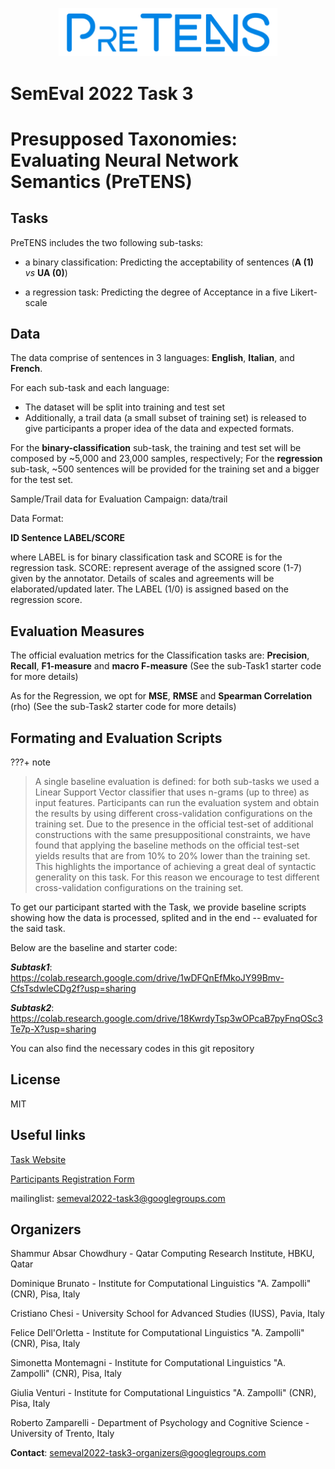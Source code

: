 
<p align="center">
  <img src="https://github.com/shammur/PRESUP/blob/main/pretens_logo.png" width="350" title="PRESUP">
<!--   <img src="your_relative_path_here_number_2_large_name" width="350" alt="accessibility text"> -->
</p>

# SemEval 2022 Task 3
# Presupposed Taxonomies: Evaluating Neural Network Semantics (PreTENS) 

<!-- [![Build Status](https://travis-ci.org/joemccann/dillinger.svg?branch=master)](https://travis-ci.org/joemccann/dillinger) -->

## Tasks

PreTENS includes the two following sub-tasks: 
- a binary classification: Predicting the acceptability of sentences (**A (1)** _vs_ **UA (0)**)
<!-- - , which consists in predicting the acceptability label assigned to each sentence of the test set; -->
- a regression task: Predicting the degree of Acceptance in a five Likert-scale
<!-- - , which consists in predicting the average score assigned by human annotators on a five Likert-scale with respect to the subset of data evaluated via crowdsourcing. -->


## Data
The data comprise of sentences in 3 languages:  **English**, **Italian**, and **French**. 

For each sub-task and each language: 
- The dataset will be split into training and test set
- Additionally, a trail data (a small subset of training set) is released to give participants a proper idea of the data and expected formats.


For the **binary-classification** sub-task, the training and test set will be composed by ~5,000  and 23,000 samples, respectively;
For the **regression** sub-task, ~500 sentences will be provided for the training set and a bigger for the test set.

Sample/Trail data for Evaluation Campaign: data/trail

Data Format:

**ID    Sentence    LABEL/SCORE**

where LABEL is for binary classification task and SCORE is for the regression task.
SCORE: represent average of the assigned score (1-7) given by the annotator. Details of scales and agreements will be elaborated/updated later.
The LABEL (1/0) is assigned based on the regression score.

## Evaluation Measures
The official evaluation metrics for the Classification tasks are:
**Precision**, **Recall**, **F1-measure** and **macro F-measure** (See the sub-Task1 starter code for more details)

As for the Regression, we opt for **MSE**, **RMSE** and **Spearman Correlation** (rho) (See the sub-Task2 starter code for more details)

## Formating and Evaluation Scripts

???+ note
> A single baseline evaluation is defined: for both sub-tasks we used a Linear Support Vector classifier that uses n-grams (up to three) as input features. Participants can run the evaluation system and obtain the results by using different cross-validation configurations on the training set. Due to the presence in the official test-set of additional constructions with the same presuppositional constraints, we have found that applying the baseline methods on the official test-set yields results that are from 10% to 20% lower than the training set. This highlights the importance of achieving a great deal of syntactic generality on this task. For this reason we encourage to test different cross-validation configurations on the training set. 

To get our participant started with the Task, we provide baseline scripts showing how the data is processed, splited and in the end -- evaluated for the said task.

Below are the baseline and starter code:

**_Subtask1_**:
https://colab.research.google.com/drive/1wDFQnEfMkoJY99Bmv-CfsTsdwleCDg2f?usp=sharing

**_Subtask2_**: 
https://colab.research.google.com/drive/18KwrdyTsp3wOPcaB7pyFnqOSc3Te7p-X?usp=sharing

You can also find the necessary codes in this git repository

## License

MIT

## Useful links

   [Task Website](<https://sites.google.com/view/semeval2022-pretens>)
      
   [Participants Registration Form](<https://docs.google.com/forms/d/e/1FAIpQLSfS1oIjxCifghMFPpxPOpu-8HC8lJutXa65BXfpXpOmxcJ_Wg/viewform>)
   
   mailinglist: semeval2022-task3@googlegroups.com
   
## Organizers

Shammur Absar Chowdhury - Qatar Computing Research Institute, HBKU, Qatar

Dominique Brunato - Institute for Computational Linguistics "A. Zampolli" (CNR), Pisa, Italy

Cristiano Chesi - University School for Advanced Studies (IUSS), Pavia, Italy

Felice Dell'Orletta - Institute for Computational Linguistics "A. Zampolli" (CNR), Pisa, Italy

Simonetta Montemagni - Institute for Computational Linguistics "A. Zampolli" (CNR), Pisa, Italy

Giulia Venturi -  Institute for Computational Linguistics "A. Zampolli" (CNR), Pisa, Italy

Roberto Zamparelli - Department of Psychology and Cognitive Science - University of Trento, Italy


**Contact**: semeval2022-task3-organizers@googlegroups.com
